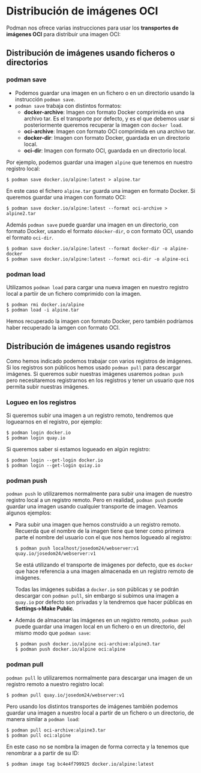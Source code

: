 # Distribución de imágenes OCI

Podman nos ofrece varias instrucciones para usar los **transportes de imágenes OCI** para distribuir una imagen OCI:

## Distribución de imágenes usando ficheros o directorios

### podman save

* Podemos guardar una imagen en un fichero o en un directorio usando la instrucción `podman save`. 
* `podman save` trabaja con distintos formatos:
    * **docker-archive**: Imagen con formato Docker comprimida en una archivo tar. Es el transporte por defecto, y es el que debemos usar si posteriormente queremos recuperar la imagen con `docker load`.
    * **oci-archive**: Imagen con formato OCI comprimida en una archivo tar.
    * **docker-dir**: Imagen con formato Docker, guardada en un directorio local.
    * **oci-dir**: Imagen con formato OCI, guardada en un directorio local.

Por ejemplo, podemos guardar una imagen `alpine` que tenemos en nuestro registro local:

```
$ podman save docker.io/alpine:latest > alpine.tar
```
En este caso el fichero `alpine.tar` guarda una imagen en formato Docker. Si queremos guardar una imagen con formato OCI:

```
$ podman save docker.io/alpine:latest --format oci-archive > alpine2.tar
```

Además `podman save` puede guardar una imagen en un directorio, con formato Docker, usando el formato `ddocker-dir`, o con formato OCI, usando el formato `oci-dir`.
    
```
$ podman save docker.io/alpine:latest --format docker-dir -o alpine-docker
$ podman save docker.io/alpine:latest --format oci-dir -o alpine-oci
```

### podman load

Utilizamos `podman load` para cargar una nueva imagen en nuestro registro local a partiir de un fichero comprimido con la imagen.

```
$ podman rmi docker.io/alpine
$ podman load -i alpine.tar
```

Hemos recuperado la imagen con formato Docker, pero también podríamos haber recuperado la iamgen con formato OCI.

## Distribución de imágenes usando registros

Como hemos indicado podemos trabajar con varios registros de imágenes. Si los registros son públicos hemos usado `podman pull` para descargar imágenes. Si queremos subir nuestras imágenes usaremos `podman push` pero necesitaremos registrarnos en los registros y tener un usuario que nos permita subir nuestras imágenes.

### Logueo en los registros

Si queremos subir una imagen a un registro remoto, tendremos que loguearnos en el registro, por ejemplo:

```
$ podman login docker.io
$ podman login quay.io
```

Si queremos saber si estamos logueado en algún registro:

```
$ podman login --get-login docker.io
$ podman login --get-login quiay.io
```

### podman push

`podman push` lo utilizaremos normalmente para subir una imagen de nuestro registro local a un registro remoto. Pero en realidad, `podman push` puede guardar una imagen usando cualquier transporte de imagen. Veamos algunos ejemplos:

* Para subir una imagen que hemos construido a un registro remoto. Recuerda que el nombre de la imagen tiene que tener como primera parte el nombre del usuario con el que nos hemos logueado al registro:

    ```
    $ podman push localhost/josedom24/webserver:v1 quay.io/josedom24/webserver:v1
    ```
    Se está utilizando el transporte de imágenes por defecto, que es `docker` que hace referencia a una imagen almacenada en un registro remoto de imágenes.

    Todas las imágenes subidas a `docker.io` son públicas y se podrán descargar con `podman pull`, sin embargo si subimos una imagen a `quay.io` por defecto son privadas y la tendremos que hacer públicas en **Settings->Make Public**.

* Además de almacenar las imágenes en un registro remoto, `podman push` puede guardar una imagen local en un fichero o en un directorio, del mismo modo que `podman save`:
    ```
    $ podman push docker.io/alpine oci-archive:alpine3.tar
    $ podman push docker.io/alpine oci:alpine
    ```
 
### podman pull

`podman pull` lo utilizaremos normalmente para descargar una imagen de un registro remoto a nuestro registro local:

```
$ podman pull quay.io/josedom24/webserver:v1
```

Pero usando los distintos transportes de imágenes también podemos guardar una imagen a nuestro local a partir de un fichero o un directorio, de manera similar a `podman load`:

```
$ podman pull oci-archive:alpine3.tar
$ podman pull oci:alpine
```

En este caso no se nombra la imagen de forma correcta y la tenemos que renombrar a a partir de su ID:

```
$ podman image tag bc4e4f799925 docker.io/alpine:latest
```